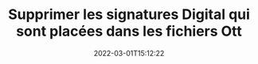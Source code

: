 ---
############################# Static ############################
layout: "auto-gen-signature"
date: 2022-03-01T15:12:22
draft: false
operation: Delete
signaturetype: Digital
fileformat: Ott
productName: .NET
lang: fr
productCode: net
otherformats: pdf doc docx docm dot dotx odt ott xls xlsx xlsm xlsb ods ots xltx xltm pptx pptm
breadcrumb: Put Digital signature on Ott for C#

############################# Head ############################
head_title: "Supprimez les signatures Digital des fichiers Ott via C#"
head_description: "La suppression de signatures Digital spécifiques à partir de documents Ott signés peut être effectuée facilement avec un code .NET court."

############################# Header ############################
title: "Supprimer les signatures Digital qui sont placées dans les fichiers Ott"
description: "Supprimez diverses signatures Digital des documents Ott. La suppression des signatures Digital nécessite un code C# simple."
bg_image: "https://cms.admin.containerize.com/templates/aspose/App_Themes/V3/images/bg/header1.png"
bg_overlay: false
button:
    enable: true

############################# SubMenu ############################
submenu:
    enable: true

    left:
        img_alt: "GroupDocs.Signature for .NET"
        image: "https://cms.admin.containerize.com/templates/groupdocs/images/product-logos/90x90-noborder/groupdocs-signature-net.png"
        product: "GroupDocs.Signature"
        platform: ".NET"



############################# About ############################
about:
    enable: true
    title: "Obtenir des informations sur les fonctionnalités de l'API GroupDocs.Signature for .NET"
    content: |
        L'API [GroupDocs.Signature for .NET](https://products.groupdocs.com/signature/net/) propose de nombreuses façons de traiter vos documents à l'aide de signatures électroniques. Des signatures numériques telles que des textes, des images, des certificats numériques, des codes-barres, des codes QR, des tampons ou des métadonnées sont disponibles. Les clients ont la possibilité d'ajouter, de supprimer, de mettre à jour, de vérifier ou de rechercher des signatures numériques dans des fichiers PDF, des documents MS Word, des classeurs MS Excel, des présentations MS PowerPoint, des fichiers Adobe Photoshop et divers formats d'image. Un grand nombre de fonctionnalités et de paramètres utiles sont fournis.
    

############################# Steps ############################
steps:
    enable: true
    title_left: "Comment supprimer les signatures Digital de votre document Ott"
    content_left: |
        [GroupDocs.Signature for .NET](https://products.groupdocs.com/signature/net/) fournit une fonctionnalité utile pour effacer les documents Ott des signatures Digital avec quelques lignes de code.
        
        * Tout d'abord, instanciez l'objet Signature passant le chemin d'accès à votre document en tant que paramètre de constructeur.
        * Ensuite, créez un objet de signature approprié et configurez son identifiant unique.
        * Après cela, appelez la méthode Delete en passant l'objet de signature qui doit être supprimé.
        * Enfin, traiter les résultats de l'opération.

    title_right: "System Requirements"
    content_right: |
        GroupDocs.Signature for .NET sont pris en charge sur toutes les principales plates-formes et systèmes d'exploitation. Avant d'exécuter le code ci-dessous, assurez-vous que les prérequis suivants sont installés sur votre système.

        * Systèmes d'exploitation : Microsoft Windows, Linux, MacOS
        * Environnements de développement : Microsoft Visual Studio, Xamarin, MonoDevelop
        * Frameworks: .NET Framework, .NET Standard, .NET Core, Mono
        * Téléchargez la dernière version de GroupDocs.Signature for .NET depuis [Nuget](https://www.nuget.org/packages/groupdocs.signature)
         
    code: |
        ```csharp    
                
        // Set up input Ott file
        string filePath = "input.ott";

        // Instantiate Signature for input file
        using (GroupDocs.Signature.Signature signature = new GroupDocs.Signature.Signature(filePath))
        {
                // Id of signature which is supposed to be deleted
                // such Id may be obtained as result of search operation
                string id = "a01e1940-997a-444b-89af-9309a2d559a5";

                // provide signature features to delete
                // set up particular signature id
                DigitalSignature signatureToDelete = new DigitalSignature(id);

                // delete signature
                bool deleteResult = signature.Delete(signatureToDelete);

                // process deletion result
                if (deleteResult)
                {
                    Console.WriteLine("Signature was deleted successfully!");
                }
        }
        ```

############################# Demos ############################
demos:
    enable: true
    title: "Signer avec Digital signatures Démo en direct"
    content: |
       Ajoutez dès maintenant diverses signatures électroniques au fichier Ott en visitant le site Web [GroupDocs.Signature App](https://products.groupdocs.app/signature/family).          

############################# More Formats ############################
more_formats:
    enable: true
    title: "Supprimez vos signatures Digital avec C#"
    content: |
        "Suppression des signatures électroniques qui ont été ajoutées à divers formats de documents. Supprimez les signatures rapidement sans code supplémentaire."
    format: 
       
       
back_to_top:
    enable: true
---